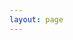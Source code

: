 ```yaml
---
layout: page
---
```

<DropDown :options="menu" defaultKey="AB2024"/>

<!-- <abmap /> -->
<deckMap />

<script setup>
    // import abmap from '@/layouts/map.vue'
    import deckMap from '@/components/DeckMap2024.vue'
    import { menu } from './menu.js';
    import DropDown from '@/components/Dropdown.vue';
</script>
